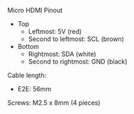 

Micro HDMI Pinout
- Top
    - Leftmost: 5V (red)
    - Second to leftmost: SCL (brown)
- Bottom
    - Rightmost: SDA (white)
    - Second to rightmost: GND (black)

Cable length:
- E2E: 56mm 

Screws: M2.5 x 8mm (4 pieces)